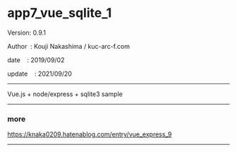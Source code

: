 ﻿# app7_vue_sqlite_1

 Version: 0.9.1

 Author  : Kouji Nakashima / kuc-arc-f.com

 date    : 2019/09/02

 update    : 2021/09/20

***

Vue.js + node/express + sqlite3 sample 


***
### more

https://knaka0209.hatenablog.com/entry/vue_express_9

***

